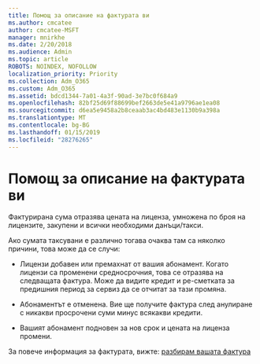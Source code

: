 ```yaml
---
title: Помощ за описание на фактурата ви
ms.author: cmcatee
author: cmcatee-MSFT
manager: mnirkhe
ms.date: 2/20/2018
ms.audience: Admin
ms.topic: article
ROBOTS: NOINDEX, NOFOLLOW
localization_priority: Priority
ms.collection: Adm_O365
ms.custom: Adm_O365
ms.assetid: bdcd1344-7a01-4a3f-90ad-3e7bc0f684a9
ms.openlocfilehash: 82bf25d69f88699bef2663de5e41a9796ae1ea08
ms.sourcegitcommit: d6ea5e9458a2b8ceaab3ac4bd483e1130b9a398a
ms.translationtype: MT
ms.contentlocale: bg-BG
ms.lasthandoff: 01/15/2019
ms.locfileid: "28276265"
---
```

# <a name="help-understanding-your-bill"></a>Помощ за описание на фактурата ви

Фактурирана сума отразява цената на лиценза, умножена по броя на лицензите, закупени и всички необходими данъци/такси.
  
Ако сумата таксувани е различно тогава очаква там са няколко причини, това може да се случи:
  
- Лицензи добавен или премахнат от вашия абонамент. Когато лицензи са променени средносрочния, това се отразява на следващата фактура. Може да видите кредит и ре-сметката за предишния период за сервиз да се отчитат за тази промяна.
    
- Абонаментът е отменена. Вие ще получите фактура след анулиране с никакви просрочени суми минус всякакви кредити.
    
- Вашият абонамент подновен за нов срок и цената на лиценза промени.
    
За повече информация за фактурата, вижте: [разбирам вашата фактура](https://support.office.com/article/0724b428-fb59-4962-8c37-6674166d7507)
  


